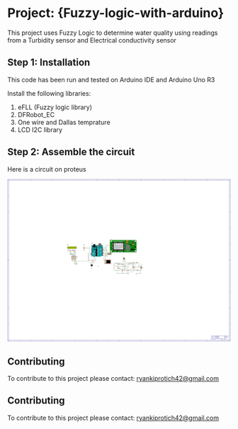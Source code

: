 
# Project: {Fuzzy-logic-with-arduino}
This project uses Fuzzy Logic to determine water quality using readings from a Turbidity sensor and Electrical conductivity sensor
## Step 1: Installation
This code has been run and tested on  Arduino IDE and Arduino Uno R3

Install the following libraries:

1. eFLL (Fuzzy logic library)
2. DFRobot_EC
3. One wire and Dallas temprature
4. LCD I2C library

## Step 2: Assemble the circuit
Here is a circuit on proteus

![SVG image](./circuit.SVG)





## Contributing
To contribute to this project please contact: ryankiprotich42@gmail.com






## Contributing
To contribute to this project please contact: ryankiprotich42@gmail.com
